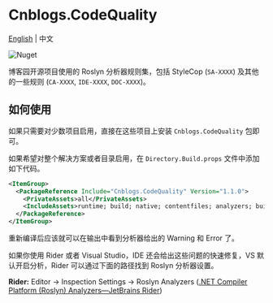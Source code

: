 # Cnblogs.CodeQuality

[English](https://github.com/cnblogs/code-quality/blob/main/README.md) | 中文

![Nuget](https://img.shields.io/nuget/v/Cnblogs.CodeQuality)

博客园开源项目使用的 Roslyn 分析器规则集，包括 StyleCop (`SA-XXXX`) 及其他的一些规则 (`CA-XXXX`, `IDE-XXXX`, `DOC-XXXX`)。

## 如何使用

如果只需要对少数项目启用，直接在这些项目上安装 `Cnblogs.CodeQuality` 包即可。

如果希望对整个解决方案或者目录启用，在 `Directory.Build.props` 文件中添加如下代码。

```xml
<ItemGroup>
  <PackageReference Include="Cnblogs.CodeQuality" Version="1.1.0">
    <PrivateAssets>all</PrivateAssets>
    <IncludeAssets>runtime; build; native; contentfiles; analyzers; buildtransitive</IncludeAssets>
  </PackageReference>
</ItemGroup>
```

重新编译后应该就可以在输出中看到分析器给出的 Warning 和 Error 了。

如果你使用 Rider 或者 Visual Studio，IDE 还会给出这些问题的快速修复，VS 默认开启分析，Rider 可以通过下面的路径找到 Roslyn 分析器设置。

**Rider:** Editor -> Inspection Settings -> Roslyn Analyzers ([.NET Compiler Platform (Roslyn) Analyzers—JetBrains Rider](https://www.jetbrains.com/help/rider/Using_NET_Compiler_Analyzers.html))